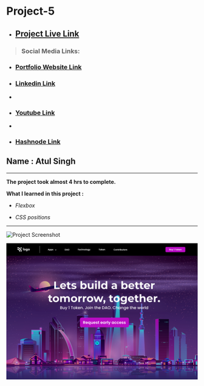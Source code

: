 # Project-5

- ## [Project Live Link](https://ineuron-live-class-project-5.netlify.app/ "Netlify")

> ### Social Media Links:

- ### [Portfolio Website Link](https://www.findcoder.io/u/atulsinghatul)

- ### [Linkedin Link](https://www.linkedin.com/in/atul-singh-082529249/)
- 
- ### [Youtube Link](https://www.youtube.com/channel/UCBNc9Vs9mAFxnAKjzWRqDFQ)
- 
- ### [Hashnode Link](https://atulsinghatul.hashnode.dev/)

## Name : Atul Singh

---

**The project took almost 4 hrs to complete.**

**What I learned in this project :**

- _Flexbox_

- _CSS positions_

---

![Project Screenshot](https://img.shields.io/badge/LiveClass-Project--5-red)

![LCO](./5.png)
